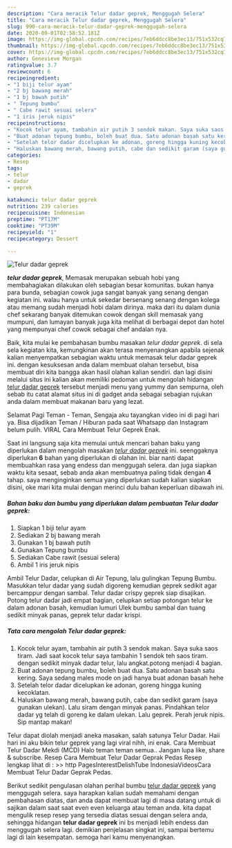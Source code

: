 ```yaml
---
description: "Cara meracik Telur dadar geprek, Menggugah Selera"
title: "Cara meracik Telur dadar geprek, Menggugah Selera"
slug: 990-cara-meracik-telur-dadar-geprek-menggugah-selera
date: 2020-09-01T02:58:52.181Z
image: https://img-global.cpcdn.com/recipes/7eb6ddcc8be3ec13/751x532cq70/telur-dadar-geprek-foto-resep-utama.jpg
thumbnail: https://img-global.cpcdn.com/recipes/7eb6ddcc8be3ec13/751x532cq70/telur-dadar-geprek-foto-resep-utama.jpg
cover: https://img-global.cpcdn.com/recipes/7eb6ddcc8be3ec13/751x532cq70/telur-dadar-geprek-foto-resep-utama.jpg
author: Genevieve Morgan
ratingvalue: 3.7
reviewcount: 6
recipeingredient:
- "1 biji telur ayam"
- "2 bj bawang merah"
- "1 bj bawah putih"
- " Tepung bumbu"
- " Cabe rawit sesuai selera"
- "1 iris jeruk nipis"
recipeinstructions:
- "Kocok telur ayam, tambahin air putih 3 sendok makan. Saya suka saos tiram. Jadi saat kocok telur saya tambahin 1 sendok teh saos tiram. dengan sedikit minyak dadar telur, lalu angkat.potong menjadi 4 bagian."
- "Buat adonan tepung bumbu, boleh buat dua. Satu adonan basah satu kering. Saya sedang males mode on jadi hanya buat adonan basah hehe"
- "Setelah telor dadar dicelupkan ke adonan, goreng hingga kuning kecoklatan."
- "Haluskan bawang merah, bawang putih, cabe dan sedikit garam (saya gunakan ulekan). Lalu siram dengan minyak panas. Pindahkan telor dadar yg telah di goreng ke dalam ulekan. Lalu geprek. Perah jeruk nipis. Sip mantap makan!"
categories:
- Resep
tags:
- telur
- dadar
- geprek

katakunci: telur dadar geprek 
nutrition: 239 calories
recipecuisine: Indonesian
preptime: "PT17M"
cooktime: "PT39M"
recipeyield: "1"
recipecategory: Dessert

---
```



![Telur dadar geprek](https://img-global.cpcdn.com/recipes/7eb6ddcc8be3ec13/751x532cq70/telur-dadar-geprek-foto-resep-utama.jpg)

<b><i>telur dadar geprek</i></b>, Memasak merupakan sebuah hobi yang membahagiakan dilakukan oleh sebagian besar komunitas. bukan hanya para bunda, sebagian cowok juga sangat banyak yang senang dengan kegiatan ini. walau hanya untuk sekedar bersenang senang dengan kolega atau memang sudah menjadi hobi dalam dirinya. maka dari itu dalam dunia chef sekarang banyak ditemukan cowok dengan skill memasak yang mumpuni, dan lumayan banyak juga kita melihat di berbagai depot dan hotel yang mempunyai chef cowok sebagai chef andalan nya.

Baik, kita mulai ke pembahasan bumbu masakan <i>telur dadar geprek</i>. di sela sela kegiatan kita, kemungkinan akan terasa menyenangkan apabila sejenak kalian menyempatkan sebagian waktu untuk memasak telur dadar geprek ini. dengan kesuksesan anda dalam membuat olahan tersebut, bisa membuat diri kita bangga akan hasil olahan kalian sendiri. dan lagi disini melalui situs ini kalian akan memiliki pedoman untuk mengolah hidangan <u>telur dadar geprek</u> tersebut menjadi menu yang yummy dan sempurna, oleh sebab itu catat alamat situs ini di gadget anda sebagai sebagian rujukan anda dalam membuat makanan baru yang lezat.

Selamat Pagi Teman - Teman, Sengaja aku tayangkan video ini di pagi hari ya. Bisa dijadikan Teman / Hiburan pada saat Whatsapp dan Instagram belum pulih. VIRAL Cara Membuat Telur Geprek Enak.


Saat ini langsung saja kita memulai untuk mencari bahan baku yang diperlukan dalam mengolah masakan <u><i>telur dadar geprek</i></u> ini. seenggaknya diperlukan <b>6</b> bahan yang diperlukan di olahan ini. biar nanti dapat membuahkan rasa yang endess dan menggugah selera. dan juga siapkan waktu kita sesaat, sebab anda akan membuatnya paling tidak dengan <b>4</b> tahap. saya menginginkan semua yang diperlukan sudah kalian siapkan disini, oke mari kita mulai dengan merinci dulu bahan keperluan dibawah ini.

<!--inarticleads1-->

##### Bahan baku dan bumbu yang diperlukan dalam pembuatan Telur dadar geprek:

1. Siapkan 1 biji telur ayam
1. Sediakan 2 bj bawang merah
1. Gunakan 1 bj bawah putih
1. Gunakan  Tepung bumbu
1. Sediakan  Cabe rawit (sesuai selera)
1. Ambil 1 iris jeruk nipis


Ambil Telur Dadar, celupkan di Air Tepung, lalu gulingkan Tepung Bumbu. Masukkan telur dadar yang sudah digoreng kemudian geprek sedikit agar bercamppur dengan sambal. Telur dadar crispy geprek siap disajikan. Potong telur dadar jadi empat bagian, celupkan setiap potongan telur ke dalam adonan basah, kemudian lumuri Ulek bumbu sambal dan tuang sedikit minyak panas, geprek telur dadar krispi. 

<!--inarticleads2-->

##### Tata cara mengolah Telur dadar geprek:

1. Kocok telur ayam, tambahin air putih 3 sendok makan. Saya suka saos tiram. Jadi saat kocok telur saya tambahin 1 sendok teh saos tiram. dengan sedikit minyak dadar telur, lalu angkat.potong menjadi 4 bagian.
1. Buat adonan tepung bumbu, boleh buat dua. Satu adonan basah satu kering. Saya sedang males mode on jadi hanya buat adonan basah hehe
1. Setelah telor dadar dicelupkan ke adonan, goreng hingga kuning kecoklatan.
1. Haluskan bawang merah, bawang putih, cabe dan sedikit garam (saya gunakan ulekan). Lalu siram dengan minyak panas. Pindahkan telor dadar yg telah di goreng ke dalam ulekan. Lalu geprek. Perah jeruk nipis. Sip mantap makan!


Telur dapat diolah menjadi aneka masakan, salah satunya Telur Dadar. Haii hari ini aku bikin telur geprek yang lagi viral nihh, ini enak. Cara Membuat Telur Dadar Mekdi (MCD) Halo teman teman semua.. Jangan lupa like, share &amp; subscribe. Resep Cara Membuat Telur Dadar Geprak Pedas Resep lengkap lihat di : &gt;&gt; http PagesInterestDelishTube IndonesiaVideosCara Membuat Telur Dadar Geprak Pedas. 

Berikut sedikit pengulasan olahan perihal bumbu <u>telur dadar geprek</u> yang menggugah selera. saya harapkan kalian sudah memahami dengan pembahasan diatas, dan anda dapat membuat lagi di masa datang untuk di sajikan dalam saat saat even even keluarga atau teman anda. kita dapat mengulik resep resep yang tersedia diatas sesuai dengan selera anda, sehingga hidangan <b>telur dadar geprek</b> ini bs menjadi lebih endess dan menggugah selera lagi. demikian penjelasan singkat ini, sampai bertemu lagi di lain kesempatan. semoga hari kamu menyenangkan.
